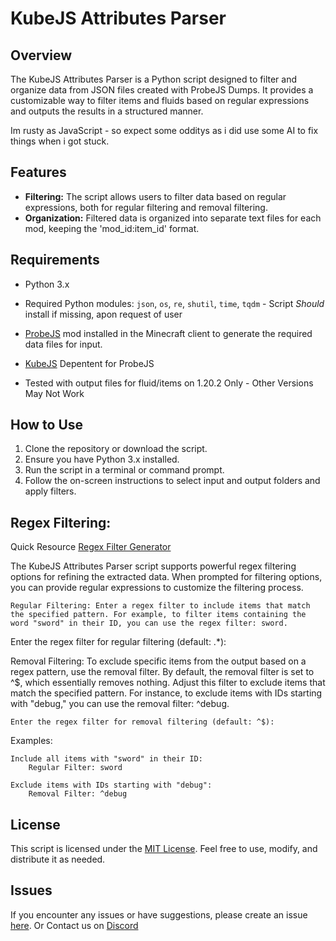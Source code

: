 # KubeJS Attributes Parser

## Overview

The KubeJS Attributes Parser is a Python script designed to filter and organize data from JSON files created with ProbeJS Dumps. It provides a customizable way to filter items and fluids based on regular expressions and outputs the results in a structured manner.

Im rusty as JavaScript - so expect some odditys as i did use some AI to fix things when i got stuck.

## Features

- **Filtering:** The script allows users to filter data based on regular expressions, both for regular filtering and removal filtering.
- **Organization:** Filtered data is organized into separate text files for each mod, keeping the 'mod_id:item_id' format.

## Requirements

- Python 3.x
- Required Python modules: `json`, `os`, `re`, `shutil`, `time`, `tqdm` - Script *Should* install if missing, apon request of user
- [ProbeJS](https://www.curseforge.com/minecraft/mc-mods/probejs) mod installed in the Minecraft client to generate the required data files for input.
- [KubeJS](https://www.curseforge.com/minecraft/mc-mods/kubejs) Depentent for ProbeJS

- Tested with output files for fluid/items on 1.20.2 Only - Other Versions May Not Work


## How to Use

1. Clone the repository or download the script.
2. Ensure you have Python 3.x installed.
3. Run the script in a terminal or command prompt.
4. Follow the on-screen instructions to select input and output folders and apply filters.

## Regex Filtering:

Quick Resource [Regex Filter Generator](https://regex-generator.olafneumann.org/?sampleText=%7B%22maxStackSize%22%3A64%2C%22maxDamage%22%3A0%2C%22localized%22%3A%22Example%20Item%22%2C%22block%22%3A%7B%22crop%22%3Afalse%7D%2C%22id%22%3A%22mod_id%3Aitem_or_fluid_name%22%7D%2C&flags=i)

The KubeJS Attributes Parser script supports powerful regex filtering options for refining the extracted data. When prompted for filtering options, you can provide regular expressions to customize the filtering process.

    Regular Filtering: Enter a regex filter to include items that match the specified pattern. For example, to filter items containing the word "sword" in their ID, you can use the regex filter: sword.

Enter the regex filter for regular filtering (default: .*):

Removal Filtering: To exclude specific items from the output based on a regex pattern, use the removal filter. By default, the removal filter is set to ^$, which essentially removes nothing. Adjust this filter to exclude items that match the specified pattern. For instance, to exclude items with IDs starting with "debug," you can use the removal filter: ^debug.

    Enter the regex filter for removal filtering (default: ^$):

Examples:

    Include all items with "sword" in their ID:
        Regular Filter: sword

    Exclude items with IDs starting with "debug":
        Removal Filter: ^debug

## License

This script is licensed under the [MIT License](LICENSE.md). Feel free to use, modify, and distribute it as needed.
## Issues

If you encounter any issues or have suggestions, please create an issue [here](https://github.com/ACrazyD/KubeJs-Attributes-Parser/issues).
Or Contact us on [Discord](https://discord.gg/UMhmuKMb9N)

